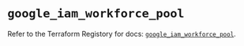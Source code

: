 # `google_iam_workforce_pool`

Refer to the Terraform Registory for docs: [`google_iam_workforce_pool`](https://www.terraform.io/docs/providers/google-beta/r/google_iam_workforce_pool).
